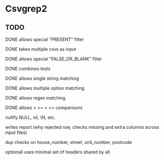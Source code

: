 # Csvgrep2

## TODO

DONE allows special "PRESENT" filter

DONE takes multiple csvs as input

DONE allows special "FALSE_OR_BLANK" filter

DONE combines tests

DONE allows single string matching

DONE allows multiple option matching

DONE allows regex matching

DONE allows > >= < <= comparisons

nullify NULL, nil, \N, etc.

writes report (why rejected row, checks missing and extra columns across input files)

dup checks on house_number, street, unit_number, postcode

optionall uses minimal set of headers shared by all
